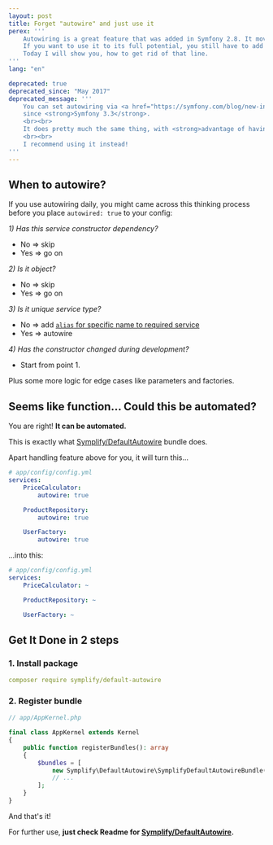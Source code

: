 ```yaml
---
layout: post
title: Forget "autowire" and just use it
perex: '''
    Autowiring is a great feature that was added in Symfony 2.8. It moves Dependency Injection pattern to the next level.
    If you want to use it to its full potential, you still have to add 1 extra line to every service configuration.
    Today I will show you, how to get rid of that line.
'''
lang: "en"

deprecated: true
deprecated_since: "May 2017"
deprecated_message: '''
    You can set autowiring via <a href="https://symfony.com/blog/new-in-symfony-3-3-simpler-service-configuration#default-service-configuration">new <code>_defaults</code> per config file feature</a>
    since <strong>Symfony 3.3</strong>.
    <br><br> 
    It does pretty much the same thing, with <strong>advantage of having it under control and explicitly defined</strong>.
    <br><br>
    I recommend using it instead!
'''
---
```



## When to autowire?

If you use autowiring daily, you might came across this thinking process before you place `autowired: true` to your config:

*1) Has this service constructor dependency?*

- No => skip
- Yes => go on

*2) Is it object?*

- No => skip
- Yes => go on

*3) Is it unique service type?*

- No => add [`alias` for specific name to required service](https://github.com/symfony/symfony/pull/21494)
- Yes => autowire

*4) Has the constructor changed during development?*

- Start from point 1.

Plus some more logic for edge cases like parameters and factories.


## Seems like function... Could this be automated?

You are right! **It can be automated.**

This is exactly what [Symplify/DefaultAutowire](https://github.com/Symplify/DefaultAutowire) bundle does.

Apart handling feature above for you, it will turn this...

```yaml
# app/config/config.yml
services:
    PriceCalculator:
        autowire: true

    ProductRepository:
        autowire: true

    UserFactory:
        autowire: true
```

...into this:

```yaml
# app/config/config.yml
services:
    PriceCalculator: ~

    ProductRepository: ~

    UserFactory: ~
```

## Get It Done in 2 steps

### 1. Install package

```yaml
composer require symplify/default-autowire
```

### 2. Register bundle

```php
// app/AppKernel.php

final class AppKernel extends Kernel
{
    public function registerBundles(): array
    {
        $bundles = [
            new Symplify\DefaultAutowire\SymplifyDefaultAutowireBundle(),
            // ...
        ];
    }
}
```

And that's it!

For further use, **just check Readme for [Symplify/DefaultAutowire](https://github.com/Symplify/DefaultAutowire).**
